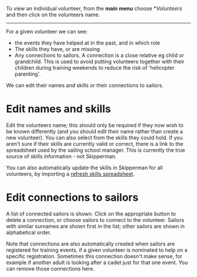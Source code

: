 To view an individual volunteer, from the **main menu** choose **Volunteers* and then click on the volunteers name.
___

For a given volunteer we can see:

- the events they have helped at in the past, and in which role
- The skills they have, or are missing
- Any connections to sailors. A connection is a close relative eg child or grandchild. This is used to avoid putting volunteers together with their children during training weekends to reduce the risk of 'helicopter parenting'.

We can edit their names and skills or their connections to sailors.

# Edit names and skills

Edit the volunteers name; this should only be required if they now wish to be known differently (and you should edit their name rather than create a new volunteer). You can also select from the skills they could hold. If you aren't sure if their skills are currently valid or correct, there is a link to the spreadsheet used by the sailing school manager. This is currently the true source of skills information - not Skipperman.

You can also automatically update the skills in Skipperman for all volunteers, by importing a [refresh skills spreadsheet](refresh_skills_with_import_help.md).

# Edit connections to sailors

A list of connected sailors is shown. Click on the appropriate button to delete a connection, or choose sailors to connect to the volunteer. Sailors with similar surnames are shown first in the list; other sailors are shown in alphabetical order.

Note that connections are also automatically created when sailors are registered for training events, if a given volunteer is nominated to help on a specific registration. Sometimes this connection doesn't make sense, for example if another adult is looking after a cadet just for that one event. You can remove those connections here. 

